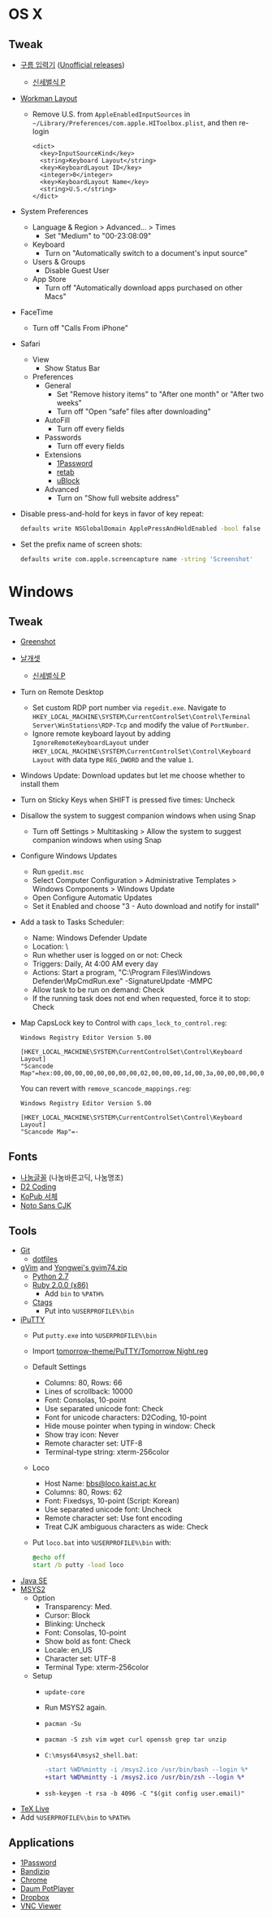 # OS X

## Tweak

- [구름 입력기](http://gureum.io) ([Unofficial releases](https://github.com/soomtong/gureum/releases))
    - [신세벌식 P](http://pat.im/1110)
- [Workman Layout](http://www.workmanlayout.com/blog/)
    - Remove U.S. from `AppleEnabledInputSources` in `~/Library/Preferences/com.apple.HIToolbox.plist`, and then re-login

      ``` plist
      <dict>
      	<key>InputSourceKind</key>
      	<string>Keyboard Layout</string>
      	<key>KeyboardLayout ID</key>
      	<integer>0</integer>
      	<key>KeyboardLayout Name</key>
      	<string>U.S.</string>
      </dict>
      ```

- System Preferences
    - Language & Region > Advanced… > Times
        - Set "Medium" to "00-23:08:09"
    - Keyboard
        - Turn on "Automatically switch to a document's input source"
    - Users & Groups
        - Disable Guest User
    - App Store
        - Turn off "Automatically download apps purchased on other Macs"
- FaceTime
    - Turn off "Calls From iPhone"
- Safari
    - View
        - Show Status Bar
    - Preferences
        - General
            - Set "Remove history items" to "After one month" or "After two weeks"
            - Turn off "Open “safe” files after downloading"
        - AutoFill
            - Turn off every fields
        - Passwords
            - Turn off every fields
        - Extensions
            - [1Password](https://agilebits.com/onepassword)
            - [retab](https://github.com/brj/retab)
            - [uBlock](https://www.ublock.org)
        - Advanced
            - Turn on "Show full website address"
- Disable press-and-hold for keys in favor of key repeat:

    ``` sh
    defaults write NSGlobalDomain ApplePressAndHoldEnabled -bool false
    ```
- Set the prefix name of screen shots:

    ``` sh
    defaults write com.apple.screencapture name -string 'Screenshot'
    ```

# Windows

## Tweak

- [Greenshot](http://getgreenshot.org)
- [날개셋](http://moogi.new21.org/prg4.html)
    - [신세벌식 P](http://pat.im/1110)
- Turn on Remote Desktop
    - Set custom RDP port number via `regedit.exe`. Navigate to
      `HKEY_LOCAL_MACHINE\SYSTEM\CurrentControlSet\Control\Terminal Server\WinStations\RDP-Tcp`
      and modify the value of `PortNumber`.
    - Ignore remote keyboard layout by adding `IgnoreRemoteKeyboardLayout` under
      `HKEY_LOCAL_MACHINE\SYSTEM\CurrentControlSet\Control\Keyboard Layout` with
      data type `REG_DWORD` and the value `1`.
- Windows Update: Download updates but let me choose whether to install them
- Turn on Sticky Keys when SHIFT is pressed five times: Uncheck
- Disallow the system to suggest companion windows when using Snap
    - Turn off Settings > Multitasking > Allow the system to suggest companion windows when using Snap
- Configure Windows Updates
    - Run `gpedit.msc`
    - Select Computer Configuration > Administrative Templates > Windows Components > Windows Update
    - Open Configure Automatic Updates
    - Set it Enabled and choose "3 - Auto download and notify for install"
- Add a task to Tasks Scheduler:
    - Name: Windows Defender Update
    - Location: \
    - Run whether user is logged on or not: Check
    - Triggers: Daily, At 4:00 AM every day
    - Actions: Start a program, "C:\Program Files\Windows Defender\MpCmdRun.exe" -SignatureUpdate -MMPC
    - Allow task to be run on demand: Check
    - If the running task does not end when requested, force it to stop: Check
- Map CapsLock key to Control with `caps_lock_to_control.reg`:

  ``` registry
  Windows Registry Editor Version 5.00

  [HKEY_LOCAL_MACHINE\SYSTEM\CurrentControlSet\Control\Keyboard Layout]
  "Scancode Map"=hex:00,00,00,00,00,00,00,00,02,00,00,00,1d,00,3a,00,00,00,00,00
  ```

  You can revert with `remove_scancode_mappings.reg`:

  ``` registry
  Windows Registry Editor Version 5.00

  [HKEY_LOCAL_MACHINE\SYSTEM\CurrentControlSet\Control\Keyboard Layout]
  "Scancode Map"=-
  ```

## Fonts

- [나눔글꼴](http://hangeul.naver.com/font) (나눔바른고딕, 나눔명조)
- [D2 Coding](http://dev.naver.com/projects/d2coding)
- [KoPub 서체](http://www.kopus.org/biz/electronic/font.aspx)
- [Noto Sans CJK](https://www.google.com/get/noto/help/cjk/)

## Tools

- [Git](http://git-scm.com)
    - [dotfiles](https://github.com/yous/dotfiles)
- [gVim](http://www.vim.org/download.php#pc) and [Yongwei's gvim74.zip](http://wyw.dcweb.cn/#download)
    - [Python 2.7](https://www.python.org/downloads/)
    - [Ruby 2.0.0 (x86)](http://rubyinstaller.org/downloads/)
        - Add `bin` to `%PATH%`
    - [Ctags](http://ctags.sourceforge.net)
        - Put into `%USERPROFILE%\bin`
- [iPuTTY](https://bitbucket.org/daybreaker/iputty)
    - Put `putty.exe` into `%USERPROFILE%\bin`
    - Import [tomorrow-theme/PuTTY/Tomorrow Night.reg](https://github.com/yous/tomorrow-theme/blob/fix-putty-reg/PuTTY/Tomorrow%20Night.reg)
    - Default Settings
        - Columns: 80, Rows: 66
        - Lines of scrollback: 10000
        - Font: Consolas, 10-point
        - Use separated unicode font: Check
        - Font for unicode characters: D2Coding, 10-point
        - Hide mouse pointer when typing in window: Check
        - Show tray icon: Never
        - Remote character set: UTF-8
        - Terminal-type string: xterm-256color
    - Loco
        - Host Name: bbs@loco.kaist.ac.kr
        - Columns: 80, Rows: 62
        - Font: Fixedsys, 10-point (Script: Korean)
        - Use separated unicode font: Uncheck
        - Remote character set: Use font encoding
        - Treat CJK ambiguous characters as wide: Check
    - Put `loco.bat` into `%USERPROFILE%\bin` with:

      ``` bat
      @echo off
      start /b putty -load loco
      ```
- [Java SE](http://www.oracle.com/technetwork/java/javase/downloads/index.html)
- [MSYS2](https://msys2.github.io)
    - Option
        - Transparency: Med.
        - Cursor: Block
        - Blinking: Uncheck
        - Font: Consolas, 10-point
        - Show bold as font: Check
        - Locale: en\_US
        - Character set: UTF-8
        - Terminal Type: xterm-256color
    - Setup
        - `update-core`
        - Run MSYS2 again.
        - `pacman -Su`
        - `pacman -S zsh vim wget curl openssh grep tar unzip`
        - `C:\msys64\msys2_shell.bat`:

          ``` diff
          -start %WD%mintty -i /msys2.ico /usr/bin/bash --login %*
          +start %WD%mintty -i /msys2.ico /usr/bin/zsh --login %*
          ```
        - `ssh-keygen -t rsa -b 4096 -C "$(git config user.email)"`
- [TeX Live](https://www.tug.org/texlive/acquire-netinstall.html)
- Add `%USERPROFILE%\bin` to `%PATH%`

## Applications

- [1Password](https://agilebits.com/onepassword)
- [Bandizip](http://www.bandisoft.co.kr/bandizip/)
- [Chrome](https://www.google.com/chrome/)
- [Daum PotPlayer](http://tvpot.daum.net/application/PotPlayer.do)
- [Dropbox](https://www.dropbox.com/install)
- [VNC Viewer](https://www.realvnc.com/download/viewer/)
